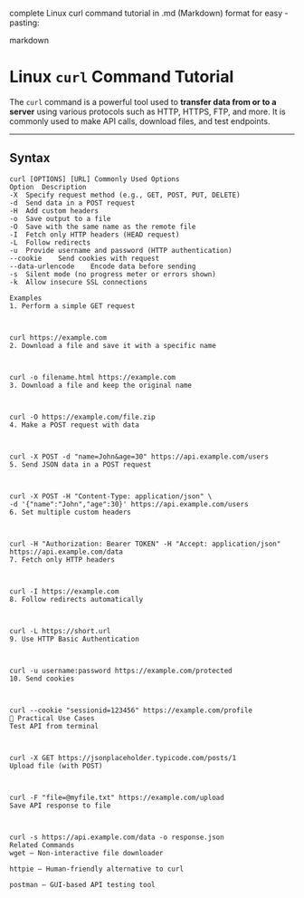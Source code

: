  complete Linux curl command tutorial in .md (Markdown) format for easy -pasting:

markdown


# Linux `curl` Command Tutorial

The `curl` command is a powerful tool used to **transfer data from or to a server** using various protocols such as HTTP, HTTPS, FTP, and more. It is commonly used to make API calls, download files, and test endpoints.

---

##  Syntax

```
curl [OPTIONS] [URL] Commonly Used Options
Option	Description
-X	Specify request method (e.g., GET, POST, PUT, DELETE)
-d	Send data in a POST request
-H	Add custom headers
-o	Save output to a file
-O	Save with the same name as the remote file
-I	Fetch only HTTP headers (HEAD request)
-L	Follow redirects
-u	Provide username and password (HTTP authentication)
--cookie	Send cookies with request
--data-urlencode	Encode data before sending
-s	Silent mode (no progress meter or errors shown)
-k	Allow insecure SSL connections

Examples
1. Perform a simple GET request



curl https://example.com
2. Download a file and save it with a specific name



curl -o filename.html https://example.com
3. Download a file and keep the original name



curl -O https://example.com/file.zip
4. Make a POST request with data



curl -X POST -d "name=John&age=30" https://api.example.com/users
5. Send JSON data in a POST request



curl -X POST -H "Content-Type: application/json" \
-d '{"name":"John","age":30}' https://api.example.com/users
6. Set multiple custom headers



curl -H "Authorization: Bearer TOKEN" -H "Accept: application/json" https://api.example.com/data
7. Fetch only HTTP headers



curl -I https://example.com
8. Follow redirects automatically



curl -L https://short.url
9. Use HTTP Basic Authentication



curl -u username:password https://example.com/protected
10. Send cookies



curl --cookie "sessionid=123456" https://example.com/profile
📎 Practical Use Cases
Test API from terminal



curl -X GET https://jsonplaceholder.typicode.com/posts/1
Upload file (with POST)



curl -F "file=@myfile.txt" https://example.com/upload
Save API response to file



curl -s https://api.example.com/data -o response.json
Related Commands
wget – Non-interactive file downloader

httpie – Human-friendly alternative to curl

postman – GUI-based API testing tool

```